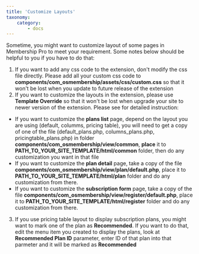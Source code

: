 ```yaml
---
title: 'Customize Layouts'
taxonomy:
    category:
        - docs
---
```


Sometime, you might want to customize layout of some pages in Membership Pro to meet your requirement. Some notes below should be helpful to you if you have to do that:
1. If you want to add any css code to the extension, don't modify the css file directly. Please add all your custom css code to **components/com_osmembership/assets/css/custom.css** so that it won't be lost when you update to future release of the extension
2. If you want to customize the layouts in the extension, please use **Template Override** so that it won't be lost when upgrade your site to newer version of the extension. Please see  for detailed instruction:
* If you want to customize the **plans list** page, depend on the layout you are using (default, columms, pricing table), you will need to get a copy of one of the file (default_plans.php, columns_plans.php, pricingtable_plans.php) in folder **components/com_osmembership/view/common**, **place** it to **PATH_TO_YOUR_SITE_TEMPLATE/html/common** folder, then do any customization you want in that file
* If you want to customize the **plan detail** page, take a copy of the file **components/com_osmembership/view/plan/default.php**, place it to **PATH_TO_YOUR_SITE_TEMPLATE/html/plan** folder and do any customization from there.
* If you want to customize the **subscription form** page, take a copy of the file **components/com_osmembership/view/register/default.php**, place it to **PATH_TO_YOUR_SITE_TEMPLATE/html/register** folder and do any customization from there.
3. If you use pricing table layout to display subscription plans, you might want to mark one of the plan as **Recommended**. If you want to do that, edit the menu item you created to display the plans, look at **Recommended Plan ID** parameter, enter ID of that plan into that parmeter and it will be marked as **Recommended**
